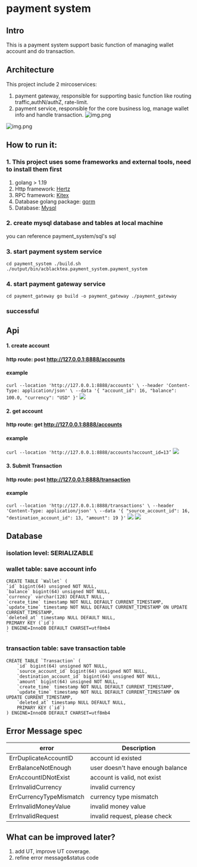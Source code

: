 # payment system
## Intro
This is a payment system support basic function of managing wallet account and do transaction.
## Architecture
This project include 2 mircoservices:
1. payment gateway, responsible for supporting basic function like routing traffic,authN/authZ, rate-limit.
2. payment service, responsible for the core business log, manage wallet info and handle transaction.
![img.png](Images/arc1.png)

![img.png](Images/arc2.png)

## How to run it:
### 1. This project uses some frameworks and external tools, need to install them first
1. golang > 1.19
2. Http framework: [Hertz](https://www.cloudwego.io/docs/hertz/)
3. RPC framework: [Kitex](https://www.cloudwego.io/docs/kitex/)
4. Database golang package: [gorm](https://gorm.io/docs/index.html)
5. Database: [Mysql](https://dev.mysql.com/downloads/file/?id=488575)
### 2. create mysql database and tables at local machine 
you can reference payment_system/sql's sql
### 3. start payment system service
`
cd payment_system
./build.sh
./output/bin/acblacktea.payment_system.payment_system
`
### 4. start payment gateway service
`
cd payment_gateway
go build -o payment_gateway
./payment_gateway
`

### successful

## Api
#### 1. create account
#### http route: post http://127.0.0.1:8888/accounts
#### example
`
curl --location 'http://127.0.0.1:8888/accounts' \
--header 'Content-Type: application/json' \
--data '{
"account_id": 16,
"balance": 100.0,
"currency": "USD"
}'
`
![](Images/example1.png)

#### 2. get account
#### http route: get http://127.0.0.1:8888/accounts
#### example
`
curl --location 'http://127.0.0.1:8888/accounts?account_id=13’
`
![](Images/example2.png)
#### 3. Submit Transaction
#### http route: post http://127.0.0.1:8888/transaction
#### example
`
curl --location 'http://127.0.0.1:8888/transactions' \
--header 'Content-Type: application/json' \
--data '{
"source_account_id": 16,
"destination_account_id": 13,
"amount": 19
}'
`
![](Images/example3.png)
![](Images/example4.png)

## Database
### isolation level: SERIALIZABLE

### wallet table: save account info
```
CREATE TABLE `Wallet` (
`id` bigint(64) unsigned NOT NULL,
`balance` bigint(64) unsigned NOT NULL,
`currency` varchar(128) DEFAULT NULL,
`create_time` timestamp NOT NULL DEFAULT CURRENT_TIMESTAMP,
`update_time` timestamp NOT NULL DEFAULT CURRENT_TIMESTAMP ON UPDATE CURRENT_TIMESTAMP,
`deleted_at` timestamp NULL DEFAULT NULL,
PRIMARY KEY (`id`)
) ENGINE=InnoDB DEFAULT CHARSET=utf8mb4
`
```

### transaction table: save transaction table
```
CREATE TABLE `Transaction` (
    `id` bigint(64) unsigned NOT NULL,
    `source_account_id` bigint(64) unsigned NOT NULL,
    `destination_account_id` bigint(64) unsigned NOT NULL,
    `amount` bigint(64) unsigned NOT NULL,
    `create_time` timestamp NOT NULL DEFAULT CURRENT_TIMESTAMP,
    `update_time` timestamp NOT NULL DEFAULT CURRENT_TIMESTAMP ON UPDATE CURRENT_TIMESTAMP,
    `deleted_at` timestamp NULL DEFAULT NULL,
    PRIMARY KEY (`id`)
) ENGINE=InnoDB DEFAULT CHARSET=utf8mb4
```

## Error Message spec
| error     | Description | 
|-----------| --- |
| ErrDuplicateAccountID   | account id existed |
| ErrBalanceNotEnough | user doesn't have enough balance |
| ErrAccountIDNotExist | account is valid, not exist |
| ErrInvalidCurrency | invalid currency |
| ErrCurrencyTypeMismatch | currency type mismatch |
| ErrInvalidMoneyValue | invalid money value |
| ErrInvalidRequest | invalid request, please check |


## What can be improved later?
1. add UT, improve UT coverage. 
2. refine error message&status code
